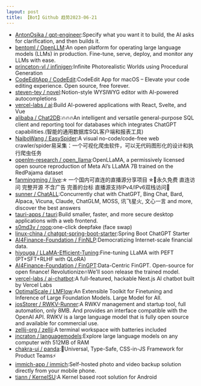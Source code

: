 ```yaml
---
layout: post
title: 【Bot】Github 趋势2023-06-21
---
```


* [AntonOsika / gpt-engineer](https://github.com/AntonOsika/gpt-engineer):Specify what you want it to build, the AI asks for clarification, and then builds it.
* [bentoml / OpenLLM](https://github.com/bentoml/OpenLLM):An open platform for operating large language models (LLMs) in production. Fine-tune, serve, deploy, and monitor any LLMs with ease.
* [princeton-vl / infinigen](https://github.com/princeton-vl/infinigen):Infinite Photorealistic Worlds using Procedural Generation
* [CodeEditApp / CodeEdit](https://github.com/CodeEditApp/CodeEdit):CodeEdit App for macOS – Elevate your code editing experience. Open source, free forever.
* [steven-tey / novel](https://github.com/steven-tey/novel):Notion-style WYSIWYG editor with AI-powered autocompletions
* [vercel-labs / ai](https://github.com/vercel-labs/ai):Build AI-powered applications with React, Svelte, and Vue
* [alibaba / Chat2DB](https://github.com/alibaba/Chat2DB):🔥🔥🔥An intelligent and versatile general-purpose SQL client and reporting tool for databases which integrates ChatGPT capabilities.(智能的通用数据库SQL客户端和报表工具)
* [NaiboWang / EasySpider](https://github.com/NaiboWang/EasySpider):A visual no-code/code-free web crawler/spider易采集：一个可视化爬虫软件，可以无代码图形化的设计和执行爬虫任务
* [openlm-research / open_llama](https://github.com/openlm-research/open_llama):OpenLLaMA, a permissively licensed open source reproduction of Meta AI’s LLaMA 7B trained on the RedPajama dataset
* [fanmingming / live](https://github.com/fanmingming/live):✯ 一个国内可直连的直播源分享项目 ✯🔕永久免费 直连访问 完整开源 不含广告 完善的台标 直播源支持IPv4/IPv6双栈访问🔕
* [sunner / ChatALL](https://github.com/sunner/ChatALL):Concurrently chat with ChatGPT, Bing Chat, Bard, Alpaca, Vicuna, Claude, ChatGLM, MOSS, 讯飞星火, 文心一言 and more, discover the best answers
* [tauri-apps / tauri](https://github.com/tauri-apps/tauri):Build smaller, faster, and more secure desktop applications with a web frontend.
* [s0md3v / roop](https://github.com/s0md3v/roop):one-click deepfake (face swap)
* [linux-china / chatgpt-spring-boot-starter](https://github.com/linux-china/chatgpt-spring-boot-starter):Spring Boot ChatGPT Starter
* [AI4Finance-Foundation / FinNLP](https://github.com/AI4Finance-Foundation/FinNLP):Democratizing Internet-scale financial data.
* [hiyouga / LLaMA-Efficient-Tuning](https://github.com/hiyouga/LLaMA-Efficient-Tuning):Fine-tuning LLaMA with PEFT (PT+SFT+RLHF with QLoRA)
* [AI4Finance-Foundation / FinGPT](https://github.com/AI4Finance-Foundation/FinGPT):Data-Centric FinGPT. Open-source for open finance! Revolutionize🔥We'll soon release the trained model.
* [vercel-labs / ai-chatbot](https://github.com/vercel-labs/ai-chatbot):A full-featured, hackable Next.js AI chatbot built by Vercel Labs
* [OptimalScale / LMFlow](https://github.com/OptimalScale/LMFlow):An Extensible Toolkit for Finetuning and Inference of Large Foundation Models. Large Model for All.
* [josStorer / RWKV-Runner](https://github.com/josStorer/RWKV-Runner):A RWKV management and startup tool, full automation, only 8MB. And provides an interface compatible with the OpenAI API. RWKV is a large language model that is fully open source and available for commercial use.
* [zellij-org / zellij](https://github.com/zellij-org/zellij):A terminal workspace with batteries included
* [jncraton / languagemodels](https://github.com/jncraton/languagemodels):Explore large language models on any computer with 512MB of RAM
* [chakra-ui / panda](https://github.com/chakra-ui/panda):🐼Universal, Type-Safe, CSS-in-JS Framework for Product Teams⚡️
* [immich-app / immich](https://github.com/immich-app/immich):Self-hosted photo and video backup solution directly from your mobile phone.
* [tiann / KernelSU](https://github.com/tiann/KernelSU):A Kernel based root solution for Android
